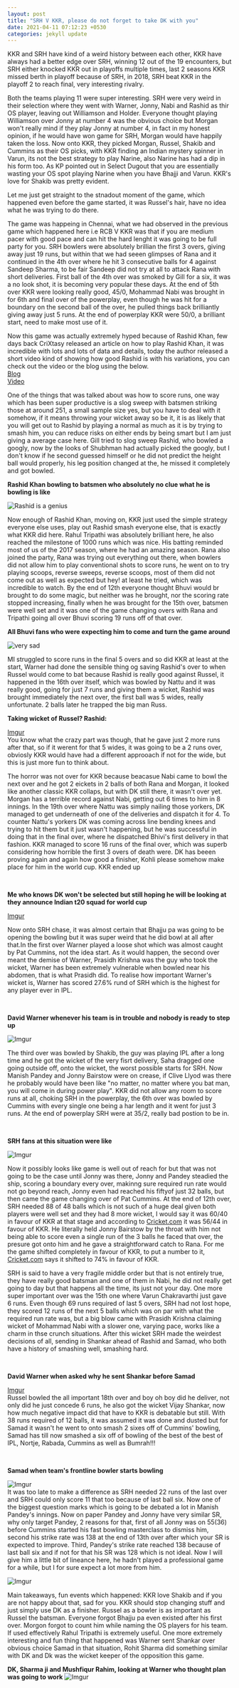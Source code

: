 ```yaml
---
layout: post
title: "SRH V KKR, please do not forget to take DK with you"
date: 2021-04-11 07:12:23 +0530
categories: jekyll update
---
```


KKR and SRH have kind of a weird history between each other, KKR have always had a better edge over SRH, winning 12 out of the 19 encounters, but SRH either knocked KKR out in playoffs multiple times, last 2 seasons KKR missed berth in playoff because of SRH, in 2018, SRH beat KKR in the playoff 2 to reach final, very interesting rivalry.


Both the teams playing 11 were super interesting. SRH were very weird in their selection where they went with Warner, Jonny, Nabi and Rashid as thir OS player, leaving out Williamson and Holder. Everyone thought playing Williamson over Jonny at number 4 was the obvious choice but Morgan won't really mind if they play Jonny at number 4, in fact in my honest opinion, if he would have won game for SRH, Morgan would have happily taken the loss. Now onto KKR, they picked Morgan, Russel, Shakib and Cummins as their OS picks, with KKR finding an Indian mystery spinner in Varun, its not the best strategy to play Narine, also Narine has had a dip in his form too. As KP pointed out in Select Dugout that you are essentially wasting your OS spot playing Narine when you have Bhajji and Varun. KKR's love for Shakib was pretty evident.


Let me just get straight to the stnadout moment of the game, which happened even before the game started, it was Russel's hair, have no idea what he was trying to do there.


The game was happeing in Chennai, what we had observed in the previous game which happened here i.e RCB V KKR was that if you are medium pacer with good pace and can hit the hard lenght it was going to be full party for you.
SRH bowlers were absolutely brillian the first 3 overs, giving away just 19 runs, but within that we had seeen glimpses of Rana and it continued in the 4th over where he hit 3 consecutive balls for 4 against Sandeep Sharma, to be fair Sandeep did not try at all to attack Rana with short deliveries. First ball of the 4th over was smoked by Gill for a six, it was a no look shot, it is becoming very popular these days. At the end of 5th over KKR were looking really good, 45/0, Mohammad Nabi was brought in for 6th and final over of the powerplay, even though he was hit for a boundary on the second ball of the over, he pulled things back brilliantly giving away just 5 runs.
At the end of powerplay KKR were 50/0, a brilliant start, need to make most use of it.

Now this game was actually extremely hyped because of Rashid Khan, few days back CriXtasy released an article on how to play Rashid Khan, it was incredible with lots and lots of data and details, today the author released a short video kind of showing how good Rashid is with his variations, you can check out the video or the blog using the below.
<br><a href="https://t.co/g4TVWCOI3S?amp=11">Blog</a>
<br><a href="https://twitter.com/flighted_leggie/status/1381053868272848898?s=20">Video</a>
<br>

One of the things that was talked about was how to score runs, one way which has been super productive is a slog sweep with batsmen striking those at around 251, a small sample size yes, but you have to deal with it somehow, if it means throwing your wicket away so be it, it is as likely that you will get out to Rashid by playing a normal as much as it is by trying to smash him, you can reduce risks on either ends by being smart but I am just giving a average case here.
Gill tried to slog sweep Rashid, who bowled a googly, now by the looks of Shubhman had actually picked the googly, but I don't know if he second guessed himself or he did not predict the height ball would properly, his leg position changed at the, he missed it completely and got bowled.
<br>

**Rashid Khan bowling to batsmen who absolutely no clue what he is bowling is like**
<br>

![Rashid is a genius](https://i.imgur.com/t1NfR1q.jpg)
<br>


Now enough of Rashid Khan, moving on, KKR just used the simple strategy everyone else uses, play out Rashid smash everyone else, that is exactly what KKR did here. Rahul Tripathi was absolutely brilliant here, he also reached the milestone of 1000 runs which was nice. His batting reminded most of us of the 2017 season, where he had an amazing season.
Rana also joined the party, Rana was trying out everything out there, when bowlers did not allow him to play conventional shots to score runs, he went on to try playing scoops, reverse sweeps, reverse scoops, most of them did not come out as well as expected but hey! at least he tried, which was incredible to watch. By the end of 12th everyone thought Bhuvi would br brought to do some magic, but neither was he brought, nor the scoring rate stopped increasing, finally when he was brought for the 15th over, batsmen were well set and it was one of the game changing overs with Rana and Tripathi going all over Bhuvi scoring 19 runs off of that over. 
<br>

**All Bhuvi fans who were expecting him to come and turn the game around**
<br>

![very sad](https://i.imgur.com/VpA5IL5.jpg)
<br>

MI struggled to score runs in the final 5 overs and so did KKR at least at the start, Warner had done the sensible thing og saving Rashid's over to when Russel would come to bat because Rashid is really good against Russel, it happened in the 16th over itself, which was bowled by Nattu and it was really good, going for just 7 runs and giving them a wicket, Rashid was brought immediately the next over, the first ball was 5 wides, really unfortunate. 2 balls later he trapped the big man Russ.
<br>

**Taking wicket of Russel? Rashid:**

[Imgur](https://i.imgur.com/8xmvN8l.jpg)
<br>
You know what the crazy part was though, that he gave just 2 more runs after that, so if it werent for that 5 wides, it was going to be a 2 runs over, obviosly KKR would have had a different approoach if not for the wide, but this is just more fun to think about.



The horror was not over for KKR because beacasue Nabi came to bowl the next over and he got 2 eickets in 2 balls of both Rana and Morgan, it looked like another classic KKR collaps, but with DK still there, it wasn't over yet. Morgan has a terrible record against Nabi, getting out 6 times to him in 8 innings. In the 19th over where Nattu was simply nailing those yorkers, DK managed to get underneath of one of the deliveries and dispatch it for 4. To counter Nattu's yorkers DK was coming across line bending knees and trying to hit them but it just wasn't happening, but he was successful in doing that in the final over, where he dispatched Bhivi's first delivery in that fashion. KKR managed to score 16 runs of the final over, which was superb considering how horrible the first 3 overs of death were. DK has beeen proving again and again how good a finisher, Kohli please somehow make place for him in the world cup.
KKR ended up 

<br>

**Me who knows DK won't be selected but still hoping he will be looking at they announce Indian t20 squad for world cup**
<br>

[Imgur](https://i.imgur.com/RoxIttP.jpg)
<br>

Now onto SRH chase, it was almost certain that Bhajju pa was going to be opening the bowling but it was super weird that he did bowl at all after that.In the first over Warner played a loose shot which was almost caught by Pat Cummins, not the idea start.
As it would happen, the second over meant the demise of Warner, Prasidh Krishna was the guy who took the wicket, Warner has been extremely vulnerable when bowled near his abdomen, that is what Prasidh did. To realise how important Warner's wicket is, Warner has scored 27.6% rund of SRH which is the highest for any player ever in IPL.

<br>

**David Warner whenever his team is in trouble and nobody is ready to step up**


![Imgur](https://i.imgur.com/0yqQiPx.jpg)
<br>

The third over was bowled by Shakib, the guy was playing IPL after a long time and he got the wicket of the very fisrt delivery, Saha dragged one going outside off, onto the wicket, the worst possible starts for SRH. Now Manish Pandey and Jonny Bairstow were on crease, if Clive Llyod was there he probably would have been like "no matter, no matter where you bat man, you will come in during power play".
KKR did not allow any room to score runs at all, choking SRH in the powerplay, the 6th over was bowled by Cummins with every single one being a har length and it went for just 3 runs. At the end of powerplay SRH were at 35/2, really bad postion to be in.

<br>

**SRH fans at this situation were like**
<br>

![Imgur](https://i.imgur.com/V98XtEw.jpg)
<br>

Now it possibly looks like game is well out of reach for but that was not going to be the case until Jonny was there, Jonny and Pandey steadied the ship, scoring a boundary every over, makinng sure required run rate would not go beyond reach, Jonny even had reached his fiftyof just 32 balls, but then came the game changing over of Pat Cummins. At the end of 12th over, SRH needed 88 of 48 balls which is not such of a huge deal given both players were well set and they had 8 more wicket, I would say it was 60/40 in favour of KKR at that stage and according to <a href="">Cricket.com</a> it was 56/44 in favour of KKR. He literally held Jonny Bairstow by the throat with him not being able to score even a single run of the 3 balls he faced that over, the presure got onto him and he gave a straightforward catch to Rana. For me the game shifted completely in favour of KKR, to put a number to it, <a href="">Cricket.com</a> says it shifted to 74% in favour of KKR.


SRH is said to have a very fragile middle order but that is not entirely true, they have really good batsman and one of them in Nabi, he did not really get going to day but that happens all the time, its just not your day. One more super important over was the 15th one where Varun Chakravarthi just gave 6 runs. Even though 69 runs required of last 5 overs, SRH had not lost hope, they scored 12 runs of the next 5 balls which was on par with what the required run rate was, but a big blow came with Prasidh Krishna claiming wicket of Mohammad Nabi with a slower one, varying pace, works like a charm in thse crunch situations.
After this wicket SRH made the weirdest decisions of all, sending in Shankar ahead of Rashid and Samad, who both have a history of smashing well, smashing hard.

<br>

**David Warner when asked why he sent Shankar before Samad**
<br>

[Imgur](https://i.imgur.com/ItI776j.jpg)
<br>
Russel bowled the all important 18th over and boy oh boy did he deliver, not only did he just concede 6 runs, he also got the wicket Vijay Shankar, now how much negative impact did that have to KKR is debatable but still.
With 38 runs required of 12 balls, it was assumed it was done and dusted but for Samad it wasn't he went to onto smash 2 sixes off of Cummins' bowling, Samad has till now smashed a six off of bowling of the best of the best of IPL, Nortje, Rabada, Cummins as well as Bumrah!!!


<br>

**Samad when team's frontline bowler starts bowling**


![Imgur](https://i.imgur.com/FEEk7my.jpg)
<br>
It was too late to make a difference as SRH needed 22 runs of the last over and SRH could only score 11 that too because of last ball six.
Now one of the biggest question marks which is going to be debated a lot in Manish Pandey's innings. Now on paper Pandey and Jonny have very similar SR, why only target Pandey, 2 reasons for that, first of all Jonny was on 55(36) before Cummins started his fast bowling masterclass to dismiss him, second his strike rate was 138 at the end of 13th over after which your SR is expected to improve. Third, Pandey's strike rate reached 138 because of last ball six and if not for that his SR was 128 which is not ideal. Now I will give him a little bit of lineance here, he hadn't played a professional game for a while, but I for sure expect a lot more from him.
<br>

![Imgur](https://i.imgur.com/ds6jZ7K.jpg)

Main takeaways, fun events which happened:
KKR love Shakib and if you are not happy about that, sad for you.
KKR should stop changing stuff and just simply use DK as a finisher.
Russel as a bowler is as important as Russel the batsman.
Everyone forgot Bhajju pa even existed after his first over.
Morgon forgot to count him while naming the OS players for his team.
If used effectively Rahul Tripathi is extremely useful.
One more extremely interesting and fun thing that happened was Warner sent Shankar over obvious choice Samad in that situation, Rohit Sharma did something similar with DK and Dk was the wicket keeper of the opposition this game.
<br>

**DK, Sharma ji and Mushfiqur Rahim, looking at Warner who thought plan was going to work**
![Imgur](https://i.imgur.com/RAB9Pky.jpg)